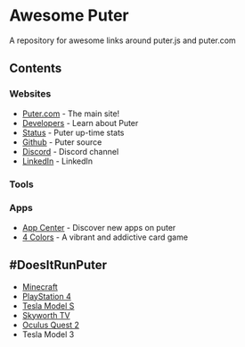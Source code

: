 # Awesome Puter
A repository for awesome links around puter.js and puter.com

## Contents

### Websites

* [Puter.com](https://puter.com/) - The main site!
* [Developers](https://docs.puter.com/) - Learn about Puter
* [Status](https://status.puter.com/) - Puter up-time stats
* [Github](https://github.com/HeyPuter/) - Puter source
* [Discord](https://discord.gg/PQcx7Teh8u) - Discord channel
* [LinkedIn](https://www.linkedin.com/company/puter/) - LinkedIn 
### Tools

### Apps

* [App Center](https://puter.com/app/app-center) - Discover new apps on puter
* [4 Colors](https://puter.com/app/4-colors) - A vibrant and addictive card game


## #DoesItRunPuter

- [Minecraft](https://twitter.com/HeyPuter/status/1771957571496092036)
- [PlayStation 4](https://twitter.com/HeyPuter/status/1767978053014270059)
- [Tesla Model S](https://twitter.com/HeyPuter/status/1767971178864587057)
- [Skyworth TV](https://twitter.com/ericalexdube/status/1767983049277411564)
- [Oculus Quest 2](https://twitter.com/HeyPuter/status/1768664081756754012)
- Tesla Model 3

